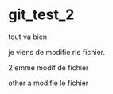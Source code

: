 # git_test_2

tout va bien

je viens de modifie rle fichier.


2 emme modif de fichier


other a modifie le fichier

